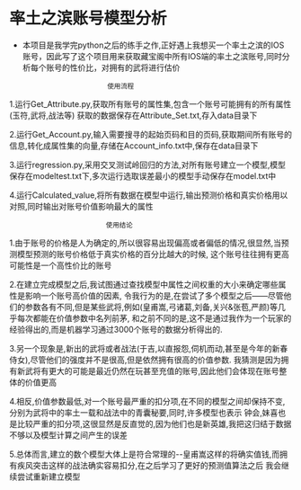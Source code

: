 # 率土之滨账号模型分析
-   本项目是我学完python之后的练手之作,正好遇上我想买一个率土之滨的IOS
账号，因此写了这个项目用来获取藏宝阁中所有IOS端的率土之滨账号,同时分析每个账号的性价比，对拥有的武将进行估价


                             使用流程   
1.运行Get_Attribute.py,获取所有账号的属性集,包含一个账号可能拥有的所有属性(玉符,武将,战法等)
获取的数据保存在Attribute_Set.txt,存入data目录下   

2.运行Get_Account.py,输入需要搜寻的起始页码和目的页码,获取期间所有账号的信息,转化成属性集的向量,存储在Account_info.txt中,保存在data目录下  

3.运行regression.py,采用交叉测试岭回归的方法,对所有账号建立一个模型,模型保存在modeltest.txt下,多次运行选取误差最小的模型手动保存在model.txt中  

4.运行Calculated_value,将所有数据在模型中运行,输出预测价格和真实价格用以对照,同时输出对账号价值影响最大的属性

                            使用结论  
1.由于账号的价格是人为确定的,所以很容易出现偏高或者偏低的情况,很显然,当预测模型预测的账号价格低于真实价格的百分比越大的时候,
这个账号往往拥有更高可能性是一个高性价比的账号  

2.在建立完成模型之后,我试图通过查找模型中属性之间权重的大小来确定哪些属性是影响一个账号高价值的因素,
令我行为的是,在尝试了多个模型之后——尽管他们的参数各有不同,但是某些武将,例如(皇甫嵩,弓诸葛,刘备,关兴&张苞,严颜)等几乎每次都能在价值参数中名列前茅,
和之前不同的是,这不是通过我作为一个玩家的经验得出的,而是机器学习通过3000个账号的数据分析得出的.  

3.另一个现象是,新出的武将或者战法(于吉,以直报怨,伺机而动,甚至是今年的新春侍女),尽管他们的强度并不是很高,但是依然拥有很高的价值参数.
我猜测是因为拥有新武将有更大的可能是最近仍然在玩甚至充值的账号,因此他们会体现在账号整体的价值更高  

4.相反,价值参数最低,对一个账号最严重的扣分项,在不同的模型之间却保持不变,分别为武将中的率土一载和战法中的青囊秘要,同时,许多模型也表示
钟会,妹喜也是比较严重的扣分项,这很显然是反直觉的,因为他们也是新英雄,我把这归结于数据不够以及模型计算之间产生的误差  

5.总体而言,建立的数个模型大体上是符合常理的--皇甫嵩这样的将确实值钱,而拥有疾风突击这样的战法确实容易扣分,在之后学习了更好的预测值算法之后
我会继续尝试重新建立模型

